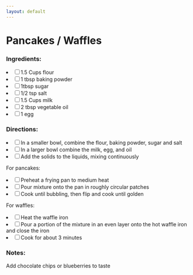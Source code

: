 ```yaml
---
layout: default
---
```


# Pancakes / Waffles

### Ingredients:

<li><label><input type="checkbox">1.5 Cups flour</label></li>
<li><label><input type="checkbox">1 tbsp baking powder</label></li>
<li><label><input type="checkbox">1tbsp sugar</label></li>
<li><label><input type="checkbox">1/2 tsp salt</label></li>
<li><label><input type="checkbox">1.5 Cups milk</label></li>
<li><label><input type="checkbox">2 tbsp vegetable oil</label></li>
<li><label><input type="checkbox">1 egg</label></li>

### Directions:

<li><label><input type="checkbox">In a smaller bowl, combine the flour, baking powder, sugar and salt</label></li>
<li><label><input type="checkbox">In a larger bowl combine the milk, egg, and oil</label></li>
<li><label><input type="checkbox">Add the solids to the liquids, mixing continuously</label></li>

For pancakes:

<li><label><input type="checkbox">Preheat a frying pan to medium heat</label></li>
<li><label><input type="checkbox">Pour mixture onto the pan in roughly circular patches</label></li>
<li><label><input type="checkbox">Cook until bubbling, then flip and cook until golden</label></li>

For waffles:

<li><label><input type="checkbox">Heat the waffle iron</label></li>
<li><label><input type="checkbox">Pour a portion of the mixture in an even layer onto the hot waffle iron and close the iron</label></li>
<li><label><input type="checkbox">Cook for about 3 minutes</label></li>

### Notes:

Add chocolate chips or blueberries to taste
